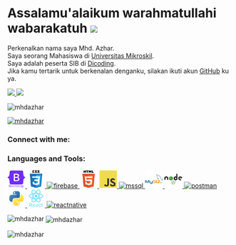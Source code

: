 # Assalamu'alaikum warahmatullahi wabarakatuh <img src="https://raw.githubusercontent.com/MartinHeinz/MartinHeinz/master/wave.gif" width="30px">

Perkenalkan nama saya Mhd. Azhar.  
Saya seorang Mahasiswa di [Universitas Mikroskil](https://www.mikroskil.ac.id/).  
Saya adalah peserta SIB di [Dicoding](https://www.dicoding.com/).  
Jika kamu tertarik untuk berkenalan denganku, silakan ikuti akun [GitHub](https://github.com/MhdAzhar) ku ya.

<p align="left">
<a href="https://github.com/MhdAzhar">
  <img height="180em" src="https://github-readme-stats-eight-theta.vercel.app/api?username=MhdAzhar&show_icons=true&theme=algolia&include_all_commits=true&count_private=true"/>
  <img height="180em" src="https://github-readme-stats-eight-theta.vercel.app/api/top-langs/?username=MhdAzhar&layout=compact&langs_count=8&theme=algolia"/>
</a>
</p>

<p align="left"> <img src="https://komarev.com/ghpvc/?username=mhdazhar&label=Profile%20views&color=0e75b6&style=flat" alt="mhdazhar" /> </p>

<p align="left"> <a href="https://github.com/ryo-ma/github-profile-trophy"><img src="https://github-profile-trophy.vercel.app/?username=mhdazhar" alt="mhdazhar" /></a> </p>
<h3 align="left">Connect with me:</h3>
<p align="left">
</p>

<h3 align="left">Languages and Tools:</h3>
<p align="left"> <a href="https://getbootstrap.com" target="_blank" rel="noreferrer"> <img src="https://raw.githubusercontent.com/devicons/devicon/master/icons/bootstrap/bootstrap-plain-wordmark.svg" alt="bootstrap" width="40" height="40"/> </a> <a href="https://www.w3schools.com/css/" target="_blank" rel="noreferrer"> <img src="https://raw.githubusercontent.com/devicons/devicon/master/icons/css3/css3-original-wordmark.svg" alt="css3" width="40" height="40"/> </a> <a href="https://firebase.google.com/" target="_blank" rel="noreferrer"> <img src="https://www.vectorlogo.zone/logos/firebase/firebase-icon.svg" alt="firebase" width="40" height="40"/> </a> <a href="https://www.w3.org/html/" target="_blank" rel="noreferrer"> <img src="https://raw.githubusercontent.com/devicons/devicon/master/icons/html5/html5-original-wordmark.svg" alt="html5" width="40" height="40"/> </a> <a href="https://developer.mozilla.org/en-US/docs/Web/JavaScript" target="_blank" rel="noreferrer"> <img src="https://raw.githubusercontent.com/devicons/devicon/master/icons/javascript/javascript-original.svg" alt="javascript" width="40" height="40"/> </a> <a href="https://www.microsoft.com/en-us/sql-server" target="_blank" rel="noreferrer"> <img src="https://www.svgrepo.com/show/303229/microsoft-sql-server-logo.svg" alt="mssql" width="40" height="40"/> </a> <a href="https://www.mysql.com/" target="_blank" rel="noreferrer"> <img src="https://raw.githubusercontent.com/devicons/devicon/master/icons/mysql/mysql-original-wordmark.svg" alt="mysql" width="40" height="40"/> </a> <a href="https://nodejs.org" target="_blank" rel="noreferrer"> <img src="https://raw.githubusercontent.com/devicons/devicon/master/icons/nodejs/nodejs-original-wordmark.svg" alt="nodejs" width="40" height="40"/> </a> <a href="https://postman.com" target="_blank" rel="noreferrer"> <img src="https://www.vectorlogo.zone/logos/getpostman/getpostman-icon.svg" alt="postman" width="40" height="40"/> </a> <a href="https://www.python.org" target="_blank" rel="noreferrer"> <img src="https://raw.githubusercontent.com/devicons/devicon/master/icons/python/python-original.svg" alt="python" width="40" height="40"/> </a> <a href="https://reactjs.org/" target="_blank" rel="noreferrer"> <img src="https://raw.githubusercontent.com/devicons/devicon/master/icons/react/react-original-wordmark.svg" alt="react" width="40" height="40"/> </a> <a href="https://reactnative.dev/" target="_blank" rel="noreferrer"> <img src="https://reactnative.dev/img/header_logo.svg" alt="reactnative" width="40" height="40"/> </a> </p>

<p><img align="left" src="https://github-readme-stats.vercel.app/api/top-langs?username=mhdazhar&show_icons=true&locale=en&layout=compact" alt="mhdazhar" /></p>

<p>&nbsp;<img align="center" src="https://github-readme-stats.vercel.app/api?username=mhdazhar&show_icons=true&locale=en" alt="mhdazhar" /></p>

<p><img align="center" src="https://github-readme-streak-stats.herokuapp.com/?user=mhdazhar&" alt="mhdazhar" /></p>
